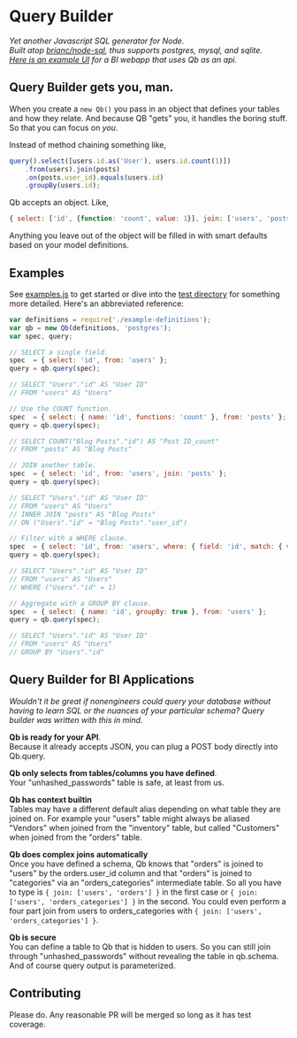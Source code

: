 Query Builder
=============

*Yet another Javascript SQL generator for Node.*  
*Built atop [brianc/node-sql](https://github.com/brianc/node-sql), thus supports postgres, mysql, and sqlite.*  
*[Here is an example UI](http://jtschoonhoven.github.io/qb/) for a BI webapp that uses Qb as an api.*



Query Builder gets you, man.
----------------------------

When you create a `new Qb()` you pass in an object that defines your tables and how they relate. And because QB "gets" you, it handles the boring stuff. So that you can focus on *you*.

Instead of method chaining something like,
```javascript
query().select([users.id.as('User'), users.id.count(1)])
    .from(users).join(posts)
    .on(posts.user_id).equals(users.id)
    .groupBy(users.id);
```

Qb accepts an object. Like,
```javascript
{ select: ['id', {function: 'count', value: 1}], join: ['users', 'posts'] }
```

Anything you leave out of the object will be filled in with smart defaults based on your model definitions.



Examples
--------

See [examples.js](https://github.com/jtschoonhoven/qb/blob/master/examples.js) to get started or dive into the [test directory](https://github.com/jtschoonhoven/qb/tree/master/test) for something more detailed. Here's an abbreviated reference:

```javascript
var definitions = require('./example-definitions');
var qb = new Qb(definitions, 'postgres');
var spec, query;

// SELECT a single field.
spec  = { select: 'id', from: 'users' };
query = qb.query(spec);

// SELECT "Users"."id" AS "User ID" 
// FROM "users" AS "Users"

// Use the COUNT function.
spec  = { select: { name: 'id', functions: 'count' }, from: 'posts' };
query = qb.query(spec);

// SELECT COUNT("Blog Posts"."id") AS "Post ID_count" 
// FROM "posts" AS "Blog Posts"

// JOIN another table.
spec  = { select: 'id', from: 'users', join: 'posts' };
query = qb.query(spec);

// SELECT "Users"."id" AS "User ID" 
// FROM "users" AS "Users" 
// INNER JOIN "posts" AS "Blog Posts" 
// ON ("Users"."id" = "Blog Posts"."user_id")

// Filter with a WHERE clause.
spec  = { select: 'id', from: 'users', where: { field: 'id', match: { value: 1 } }};
query = qb.query(spec);

// SELECT "Users"."id" AS "User ID" 
// FROM "users" AS "Users" 
// WHERE ("Users"."id" = 1)

// Aggregate with a GROUP BY clause.
spec  = { select: { name: 'id', groupBy: true }, from: 'users' };
query = qb.query(spec);

// SELECT "Users"."id" AS "User ID"
// FROM "users" AS "Users"
// GROUP BY "Users"."id"
```



Query Builder for BI Applications
---------------------------------

*Wouldn't it be great if nonengineers could query your database without having to learn SQL or the nuances of your particular schema? Query builder was written with this in mind.*

**Qb is ready for your API**.  
Because it already accepts JSON, you can plug a POST body directly into Qb.query.

**Qb only selects from tables/columns you have defined**.  
Your "unhashed_passwords" table is safe, at least from us.

**Qb has context builtin**  
Tables may have a different default alias depending on what table they are joined on. For example your "users" table might always be aliased "Vendors" when joined from the "inventory" table, but called "Customers" when joined from the "orders" table.

**Qb does complex joins automatically**  
Once you have defined a schema, Qb knows that "orders" is joined to "users" by the orders.user_id column and that "orders" is joined to "categories" via an "orders_categories" intermediate table. So all you have to type is `{ join: ['users', 'orders'] }` in the first case or `{ join: ['users', 'orders_categories'] }` in the second. You could even perform a four part join from users to orders_categories with `{ join: ['users', 'orders_categories'] }`.

**Qb is secure**  
You can define a table to Qb that is hidden to users. So you can still join through "unhashed_passwords" without revealing the table in qb.schema. And of course query output is parameterized.



Contributing
------------

Please do. Any reasonable PR will be merged so long as it has test coverage.

